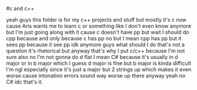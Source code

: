 #c and c++

yeah guys this folder is for my c++ projects and stuff but mostly it's c now cause Aris wants me to learn c or something like I don't even know anymore but I'm just going along with it cause c doesn't have pp but wait I should
do cpp because and only because c has pp no but I mean cpp has pp but it sees pp because it see pp idk anymore guys what should I do that's not a question it's rhetorical but anyway that's why I put c/c++ because I'm not sure also no I'm not gonna do d flat I mean C# because it's usually in d major or in b major which I guess d major is fine but b major is kinda difficult I'm ngl especially since it's just a major but 2 strings up which makes it even worse cause intonation errors sound way worse up there anyway yeah no C# idc that's it.